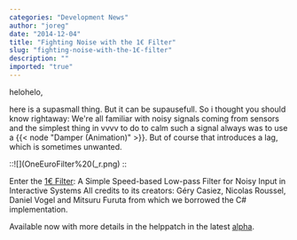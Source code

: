 ```yaml
---
categories: "Development News"
author: "joreg"
date: "2014-12-04"
title: "Fighting Noise with the 1€ Filter"
slug: "fighting-noise-with-the-1€-filter"
description: ""
imported: "true"
---
```



helohelo,

here is a supasmall thing. But it can be supausefull. So i thought you should know rightaway: We're all familiar with noisy signals coming from sensors and the simplest thing in vvvv to do to calm such a signal always was to use a {{< node "Damper (Animation)" >}}. But of course that introduces a lag, which is sometimes unwanted. 

::![](OneEuroFilter%20(_r.png) 
::

Enter the [1€ Filter](http://www.lifl.fr/~casiez/1euro/): A Simple Speed-based Low-pass Filter for Noisy Input in Interactive Systems
All credits to its creators: Géry Casiez, Nicolas Roussel, Daniel Vogel and Mitsuru Furuta from which we borrowed the C# implementation. 

Available now with more details in the helppatch in the latest [alpha](https://vvvv.org/downloads/previews).